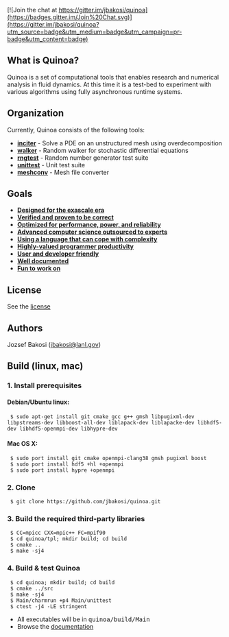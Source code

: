 [![Join the chat at https://gitter.im/jbakosi/quinoa](https://badges.gitter.im/Join%20Chat.svg)](https://gitter.im/jbakosi/quinoa?utm_source=badge&utm_medium=badge&utm_campaign=pr-badge&utm_content=badge)

## What is Quinoa?

Quinoa is a set of computational tools that enables research and numerical analysis in fluid dynamics. At this time it is a test-bed to experiment with various algorithms using fully asynchronous runtime systems.

## Organization

Currently, Quinoa consists of the following tools:
  - [<B>inciter</B>](https://jbakosi.github.io/quinoa/inciter_doc.html) - Solve a PDE on an unstructured mesh using overdecomposition
  - [<B>walker</B>](https://jbakosi.github.io/quinoa/walker_doc.html) - Random walker for stochastic differential equations
  - [<B>rngtest</B>](https://jbakosi.github.io/quinoa/rngtest_doc.html) - Random number generator test suite
  - [<B>unittest</B>](https://jbakosi.github.io/quinoa/unittest_doc.html) - Unit test suite
  - [<B>meshconv</B>](https://jbakosi.github.io/quinoa/meshconv_doc.html) - Mesh file converter

## Goals

  - [<B>Designed for the exascale era</B>](https://jbakosi.github.io/quinoa/why.html#exascale)
  - [<B>Verified and proven to be correct</B>](https://jbakosi.github.io/quinoa/why.html#correct)
  - [<B>Optimized for performance, power, and reliability</B>](https://jbakosi.github.io/quinoa/why.html#optimized)
  - [<B>Advanced computer science outsourced to experts</B>](https://jbakosi.github.io/quinoa/why.html#outsource)
  - [<B>Using a language that can cope with complexity</B>](https://jbakosi.github.io/quinoa/why.html#language)
  - [<B>Highly-valued programmer productivity</B>](https://jbakosi.github.io/quinoa/why.html#productivity)
  - [<B>User and developer friendly</B>](https://jbakosi.github.io/quinoa/why.html#friendly)
  - [<B>Well documented</B>](https://jbakosi.github.io/quinoa/why.html#documented)
  - [<B>Fun to work on</B>](https://jbakosi.github.io/quinoa/why.html#fun)

## License

See the [license](https://github.com/jbakosi/quinoa/blob/master/LICENSE)

## Authors

Jozsef Bakosi (jbakosi@lanl.gov)

## Build (linux, mac)

### 1. Install prerequisites

#### Debian/Ubuntu linux:
   ```
    $ sudo apt-get install git cmake gcc g++ gmsh libpugixml-dev libpstreams-dev libboost-all-dev liblapack-dev liblapacke-dev libhdf5-dev libhdf5-openmpi-dev libhypre-dev
   ```
#### Mac OS X:
   ```
    $ sudo port install git cmake openmpi-clang38 gmsh pugixml boost
    $ sudo port install hdf5 +hl +openmpi
    $ sudo port install hypre +openmpi
   ```

### 2. Clone

   ```
    $ git clone https://github.com/jbakosi/quinoa.git
   ```

### 3. Build the required third-party libraries

   ```
    $ CC=mpicc CXX=mpic++ FC=mpif90
    $ cd quinoa/tpl; mkdir build; cd build
    $ cmake ..
    $ make -sj4
   ```

### 4. Build & test Quinoa

   ```
    $ cd quinoa; mkdir build; cd build
    $ cmake ../src
    $ make -sj4
    $ Main/charmrun +p4 Main/unittest
    $ ctest -j4 -LE stringent
   ```
   - All executables will be in <tt>quinoa/build/Main</tt>
   - Browse the [documentation](http://jbakosi.github.io/quinoa/index.html)
